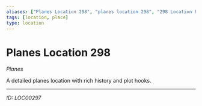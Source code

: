 ```yaml
---
aliases: ["Planes Location 298", "planes location 298", "298 Location Planes"]
tags: [location, place]
type: location
---
```


# Planes Location 298

*Planes*

A detailed planes location with rich history and plot hooks.

---
*ID: LOC00297*